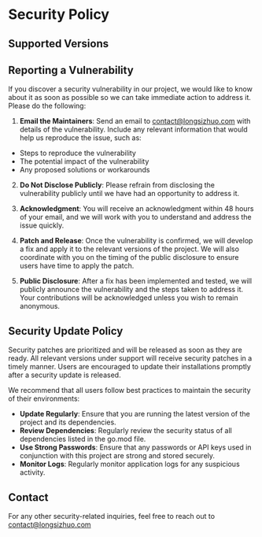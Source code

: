 # Security Policy

## Supported Versions

## Reporting a Vulnerability

If you discover a security vulnerability in our project, we would like to know about it as soon as possible so we can take immediate action to address it. Please do the following:

1. **Email the Maintainers**: Send an email to contact@longsizhuo.com with details of the vulnerability. Include any relevant information that would help us reproduce the issue, such as:

  - Steps to reproduce the vulnerability
  - The potential impact of the vulnerability
  - Any proposed solutions or workarounds
    
2. **Do Not Disclose Publicly**: Please refrain from disclosing the vulnerability publicly until we have had an opportunity to address it.

3. **Acknowledgment**: You will receive an acknowledgment within 48 hours of your email, and we will work with you to understand and address the issue quickly.

4. **Patch and Release**: Once the vulnerability is confirmed, we will develop a fix and apply it to the relevant versions of the project. We will also coordinate with you on the timing of the public disclosure to ensure users have time to apply the patch.

5. **Public Disclosure**: After a fix has been implemented and tested, we will publicly announce the vulnerability and the steps taken to address it. Your contributions will be acknowledged unless you wish to remain anonymous.

## Security Update Policy

Security patches are prioritized and will be released as soon as they are ready. All relevant versions under support will receive security patches in a timely manner. Users are encouraged to update their installations promptly after a security update is released.

We recommend that all users follow best practices to maintain the security of their environments:

  - **Update Regularly**: Ensure that you are running the latest version of the project and its dependencies.
  - **Review Dependencies**: Regularly review the security status of all dependencies listed in the go.mod file.
  - **Use Strong Passwords**: Ensure that any passwords or API keys used in conjunction with this project are strong and stored securely.
  - **Monitor Logs**: Regularly monitor application logs for any suspicious activity.

## Contact

For any other security-related inquiries, feel free to reach out to contact@longsizhuo.com
